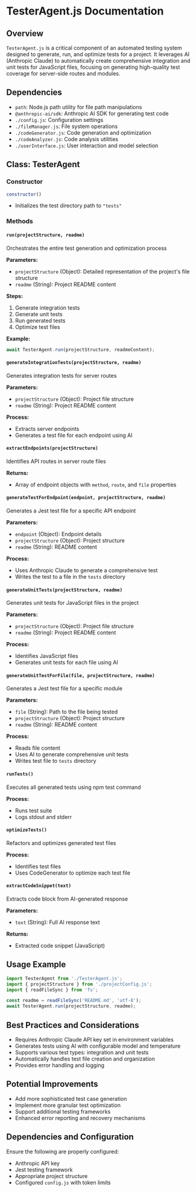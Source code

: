# TesterAgent.js Documentation

## Overview

`TesterAgent.js` is a critical component of an automated testing system designed to generate, run, and optimize tests for a project. It leverages AI (Anthropic Claude) to automatically create comprehensive integration and unit tests for JavaScript files, focusing on generating high-quality test coverage for server-side routes and modules.

## Dependencies

- `path`: Node.js path utility for file path manipulations
- `@anthropic-ai/sdk`: Anthropic AI SDK for generating test code
- `./config.js`: Configuration settings
- `./fileManager.js`: File system operations
- `./codeGenerator.js`: Code generation and optimization
- `./codeAnalyzer.js`: Code analysis utilities
- `./userInterface.js`: User interaction and model selection

## Class: TesterAgent

### Constructor

```javascript
constructor()
```
- Initializes the test directory path to `"tests"`

### Methods

#### `run(projectStructure, readme)`
Orchestrates the entire test generation and optimization process

**Parameters:**
- `projectStructure` (Object): Detailed representation of the project's file structure
- `readme` (String): Project README content

**Steps:**
1. Generate integration tests
2. Generate unit tests
3. Run generated tests
4. Optimize test files

**Example:**
```javascript
await TesterAgent.run(projectStructure, readmeContent);
```

#### `generateIntegrationTests(projectStructure, readme)`
Generates integration tests for server routes

**Parameters:**
- `projectStructure` (Object): Project file structure
- `readme` (String): Project README content

**Process:**
- Extracts server endpoints
- Generates a test file for each endpoint using AI

#### `extractEndpoints(projectStructure)`
Identifies API routes in server route files

**Returns:**
- Array of endpoint objects with `method`, `route`, and `file` properties

#### `generateTestForEndpoint(endpoint, projectStructure, readme)`
Generates a Jest test file for a specific API endpoint

**Parameters:**
- `endpoint` (Object): Endpoint details
- `projectStructure` (Object): Project structure
- `readme` (String): README content

**Process:**
- Uses Anthropic Claude to generate a comprehensive test
- Writes the test to a file in the `tests` directory

#### `generateUnitTests(projectStructure, readme)`
Generates unit tests for JavaScript files in the project

**Parameters:**
- `projectStructure` (Object): Project file structure
- `readme` (String): Project README content

**Process:**
- Identifies JavaScript files
- Generates unit tests for each file using AI

#### `generateUnitTestForFile(file, projectStructure, readme)`
Generates a Jest test file for a specific module

**Parameters:**
- `file` (String): Path to the file being tested
- `projectStructure` (Object): Project structure
- `readme` (String): README content

**Process:**
- Reads file content
- Uses AI to generate comprehensive unit tests
- Writes test file to `tests` directory

#### `runTests()`
Executes all generated tests using npm test command

**Process:**
- Runs test suite
- Logs stdout and stderr

#### `optimizeTests()`
Refactors and optimizes generated test files

**Process:**
- Identifies test files
- Uses CodeGenerator to optimize each test file

#### `extractCodeSnippet(text)`
Extracts code block from AI-generated response

**Parameters:**
- `text` (String): Full AI response text

**Returns:**
- Extracted code snippet (JavaScript)

## Usage Example

```javascript
import TesterAgent from './TesterAgent.js';
import { projectStructure } from './projectConfig.js';
import { readFileSync } from 'fs';

const readme = readFileSync('README.md', 'utf-8');
await TesterAgent.run(projectStructure, readme);
```

## Best Practices and Considerations

- Requires Anthropic Claude API key set in environment variables
- Generates tests using AI with configurable model and temperature
- Supports various test types: integration and unit tests
- Automatically handles test file creation and organization
- Provides error handling and logging

## Potential Improvements

- Add more sophisticated test case generation
- Implement more granular test optimization
- Support additional testing frameworks
- Enhanced error reporting and recovery mechanisms

## Dependencies and Configuration

Ensure the following are properly configured:
- Anthropic API key
- Jest testing framework
- Appropriate project structure
- Configured `config.js` with token limits